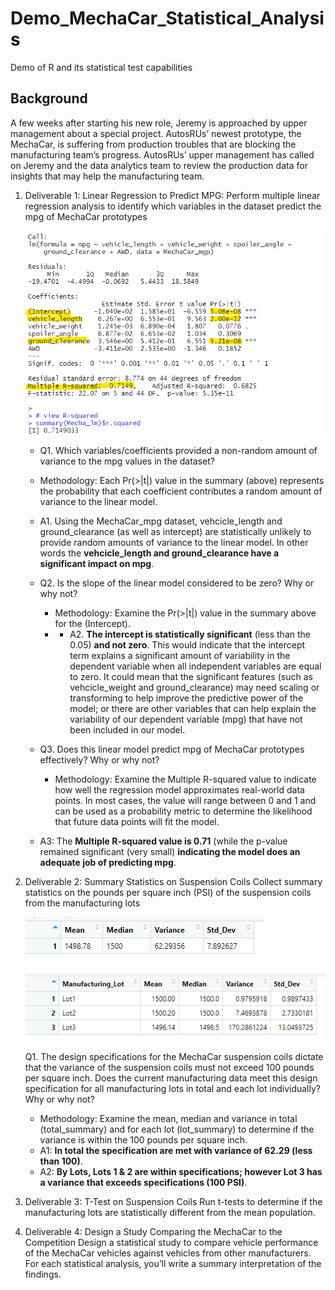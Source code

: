 # Demo_MechaCar_Statistical_Analysis
Demo of R and its statistical test capabilities

## Background
A few weeks after starting his new role, Jeremy is approached by upper management about a special project. AutosRUs’ newest prototype, the MechaCar, is suffering from production troubles that are blocking the manufacturing team’s progress. AutosRUs’ upper management has called on Jeremy and the data analytics team to review the production data for insights that may help the manufacturing team.

1. Deliverable 1: Linear Regression to Predict MPG:
    Perform multiple linear regression analysis to identify which variables in the dataset predict the mpg of MechaCar prototypes

    ![Mecha Car Linear Model Summary](./Images/Mecha_lm_summary.png)

    - Q1. Which variables/coefficients provided a non-random amount of variance to the mpg values in the dataset?
    - Methodology: Each Pr(>|t|) value in the summary (above) represents the probability that each coefficient contributes a random amount of variance to the linear model. 
    - A1. Using the MechaCar_mpg dataset, vehcicle_length and ground_clearance (as well as intercept) are statistically unlikely to provide random amounts of variance to the linear model. In other words the **vehcicle_length and ground_clearance have a significant impact on mpg**.  

    - Q2. Is the slope of the linear model considered to be zero? Why or why not?
      - Methodology: Examine the Pr(>|t|) value in the summary above for the (Intercept).
      - - A2. **The intercept is statistically significant** (less than the 0.05) **and not zero**. This would indicate that the intercept term explains a significant amount of variability in the dependent variable when all independent variables are equal to zero. It could mean that the significant features (such as vehcicle_weight and ground_clearance) may need scaling or transforming to help improve the predictive power of the model; or there are other variables that can help explain the variability of our dependent variable (mpg) that have not been included in our model.

    - Q3. Does this linear model predict mpg of MechaCar prototypes effectively? Why or why not?
        - Methodology: Examine the Multiple R-squared value to indicate how well the regression model approximates real-world data points. In most cases, the value will range between 0 and 1 and can be used as a probability metric to determine the likelihood that future data points will fit the model.
    - A3: The **Multiple R-squared value is 0.71** (while the p-value remained significant (very small) **indicating the model does an adequate job of predicting mpg**.

2. Deliverable 2: Summary Statistics on Suspension Coils
    Collect summary statistics on the pounds per square inch (PSI) of the suspension coils from the manufacturing lots

    ![Coil PSI variance for all lots](./Images/Coil_Variance_All.png)

    ![Coil PSI Variance by Lots](./Images/Coil_Variance_by_Lots.png)

    Q1. The design specifications for the MechaCar suspension coils dictate that the variance of the suspension coils must not exceed 100 pounds per square inch. Does the current manufacturing data meet this design specification for all manufacturing lots in total and each lot individually? Why or why not?
    - Methodology: Examine the mean, median and variance in total (total_summary) and for each lot (lot_summary) to determine if the variance is within the 100 pounds per square inch.
    - A1: **In total the specification are met with variance of 62.29 (less than 100)**. 
    - A2: **By Lots, Lots 1 & 2 are within specifications; however Lot 3 has a variance that exceeds specifications (100 PSI)**.

3. Deliverable 3: T-Test on Suspension Coils
    Run t-tests to determine if the manufacturing lots are statistically different from the mean population.
    



4. Deliverable 4: Design a Study Comparing the MechaCar to the Competition
    Design a statistical study to compare vehicle performance of the MechaCar vehicles against vehicles from other manufacturers. For each statistical analysis, you’ll write a summary interpretation of the findings.
